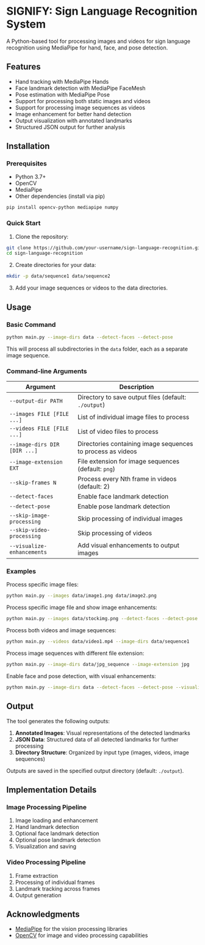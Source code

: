 # SIGNIFY: Sign Language Recognition System

A Python-based tool for processing images and videos for sign language recognition using MediaPipe for hand, face, and pose detection.

## Features

- Hand tracking with MediaPipe Hands
- Face landmark detection with MediaPipe FaceMesh
- Pose estimation with MediaPipe Pose
- Support for processing both static images and videos
- Support for processing image sequences as videos
- Image enhancement for better hand detection
- Output visualization with annotated landmarks
- Structured JSON output for further analysis

## Installation

### Prerequisites

- Python 3.7+
- OpenCV
- MediaPipe
- Other dependencies (install via pip)

```bash
pip install opencv-python mediapipe numpy
```

### Quick Start

1. Clone the repository:
```bash
git clone https://github.com/your-username/sign-language-recognition.git
cd sign-language-recognition
```

2. Create directories for your data:
```bash
mkdir -p data/sequence1 data/sequence2
```

3. Add your image sequences or videos to the data directories.

## Usage

### Basic Command

```bash
python main.py --image-dirs data --detect-faces --detect-pose
```

This will process all subdirectories in the `data` folder, each as a separate image sequence.

### Command-line Arguments

| Argument | Description |
|----------|-------------|
| `--output-dir PATH` | Directory to save output files (default: `./output`) |
| `--images FILE [FILE ...]` | List of individual image files to process |
| `--videos FILE [FILE ...]` | List of video files to process |
| `--image-dirs DIR [DIR ...]` | Directories containing image sequences to process as videos |
| `--image-extension EXT` | File extension for image sequences (default: `png`) |
| `--skip-frames N` | Process every Nth frame in videos (default: 2) |
| `--detect-faces` | Enable face landmark detection |
| `--detect-pose` | Enable pose landmark detection |
| `--skip-image-processing` | Skip processing of individual images |
| `--skip-video-processing` | Skip processing of videos |
| `--visualize-enhancements` | Add visual enhancements to output images |

### Examples

Process specific image files:
```bash
python main.py --images data/image1.png data/image2.png
```

Process specific image file and show image enhancements:
```bash
python main.py --images data/stockimg.png --detect-faces --detect-pose --visualize-enhancements
```

Process both videos and image sequences:
```bash
python main.py --videos data/video1.mp4 --image-dirs data/sequence1
```

Process image sequences with different file extension:
```bash
python main.py --image-dirs data/jpg_sequence --image-extension jpg
```

Enable face and pose detection, with visual enhancements:
```bash
python main.py --image-dirs data --detect-faces --detect-pose --visualize-enhancements
```

## Output

The tool generates the following outputs:

1. **Annotated Images**: Visual representations of the detected landmarks
2. **JSON Data**: Structured data of all detected landmarks for further processing
3. **Directory Structure**: Organized by input type (images, videos, image sequences)

Outputs are saved in the specified output directory (default: `./output`).

## Implementation Details

### Image Processing Pipeline

1. Image loading and enhancement
2. Hand landmark detection
3. Optional face landmark detection
4. Optional pose landmark detection
5. Visualization and saving

### Video Processing Pipeline

1. Frame extraction
2. Processing of individual frames
3. Landmark tracking across frames
4. Output generation


## Acknowledgments

- [MediaPipe](https://developers.google.com/mediapipe) for the vision processing libraries
- [OpenCV](https://opencv.org/) for image and video processing capabilities